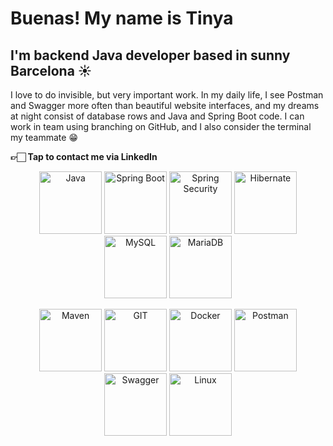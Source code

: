 # Buenas! My name is Tinya
## I'm backend Java developer based in sunny Barcelona ☀️

I love to do invisible, but very important work. In my daily life, I see Postman and Swagger more often than beautiful website interfaces, and my dreams at night consist of database rows and Java and Spring Boot code. I can work in team using branching on GitHub, and I also consider the terminal my teammate 😁

<b>👉🏻 Tap to contact me via LinkedIn</b>

<p align="center">
  <img src="https://seeklogo.com/images/J/java-logo-CE0198242E-seeklogo.com.png" alt="Java" width="100">
  <img src="https://upload.wikimedia.org/wikipedia/commons/thumb/4/44/Spring_Framework_Logo_2018.svg/1200px-Spring_Framework_Logo_2018.svg.png" alt="Spring Boot" width="100">
  <img src="https://www.dariawan.com/media/images/tech-spring-security.width-400.png" alt="Spring Security" width="100">
  <img src="https://cdn.icon-icons.com/icons2/2699/PNG/512/hibernate_logo_icon_169034.png" alt="Hibernate" width="100">
  <img src="https://upload.wikimedia.org/wikipedia/labs/8/8e/Mysql_logo.png" alt="MySQL" width="100">
  <img src="https://upload.wikimedia.org/wikipedia/commons/thumb/c/ca/MariaDB_colour_logo.svg/2560px-MariaDB_colour_logo.svg.png" alt="MariaDB" width="100">
</p>

<p align="center">
  <img src="https://res.cloudinary.com/practicaldev/image/fetch/s--1KIy2_Nb--/c_limit%2Cf_auto%2Cfl_progressive%2Cq_auto%2Cw_880/https://cdn-images-1.medium.com/max/2400/1%2AH-IQgGmDCiOcjRsFe7TzdA.png" alt="Maven" width="100">
  <img src="https://git-scm.com/images/logos/downloads/Git-Logo-2Color.png" alt="GIT" width="100">
  <img src="https://1000logos.net/wp-content/uploads/2021/11/Docker-Logo.png" alt="Docker" width="100">
  <img src="https://upload.wikimedia.org/wikipedia/commons/c/c2/Postman_%28software%29.png" alt="Postman" width="100">
  <img src="https://miro.medium.com/v2/resize:fit:818/1*zc-LgogGtr7fFHF9e1M8wA.png" alt="Swagger" width="100">
  <img src="https://www.freeiconspng.com/thumbs/linux-icon/linux-icon-19.png" alt="Linux" width="100">
</p>

